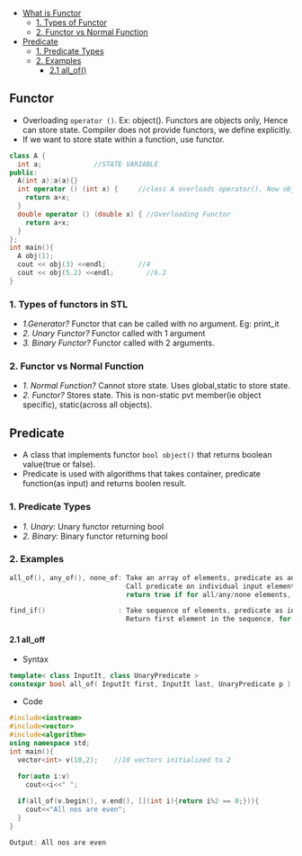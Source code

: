 - [What is Functor](#what)
  - [1. Types of Functor](#types)
  - [2. Functor vs Normal Function](#comp)
- [Predicate](#pred)
  - [1. Predicate Types](#ptypes)
  - [2. Examples](#ex)
    - [2.1 all_of()](#all_off)

<a name=what></a>
## Functor
- Overloading `operator ()`. Ex: object(). Functors are objects only, Hence can store state. Compiler does not provide functors, we define explicitly.
- If we want to store state within a function, use functor.
```cpp
class A {
  int a;             //STATE VARIABLE
public:
  A(int a):a(a){}
  int operator () (int x) {     //class A overloads operator(), Now object of this class will be functor
    return a+x;
  }
  double operator () (double x) { //Overloading Functor
    return a+x;
  }
};
int main(){
  A obj(1);
  cout << obj(3) <<endl;        //4
  cout << obj(5.2) <<endl;        //6.2
}
```

<a name=types></a>
### 1. Types of functors in STL
- *1.Generator?* Functor that can be called with no argument. Eg: print_it
- *2. Unary Functor?* Functor called with 1 argument
- *3. Binary Functor?* Functor called with 2 arguments.

<a name=comp></a>
### 2. Functor vs Normal Function
- *1. Normal Function?* Cannot store state. Uses global,static to store state.
- *2. Functor?* Stores state. This is non-static pvt member(ie object specific), static(across all objects).

<a name=pred></a>
## Predicate
- A class that implements functor `bool object()` that returns boolean value(true or false).
- Predicate is used with algorithms that takes container, predicate function(as input) and returns boolen result.

<a name=ptypes></a>
### 1. Predicate Types
- _1. Unary:_ Unary functor returning bool
- _2. Binary:_ Binary functor returning bool

<a name=ex></a>
### 2. Examples
```c
all_of(), any_of(), none_of: Take an array of elements, predicate as an input
                             Call predicate on individual input elements
                             return true if for all/any/none elements, predicate returns true

find_if()                  : Take sequence of elements, predicate as input
                             Return first element in the sequence, for which predicate returns value equal to true
```

<a name=all_off></a>
#### 2.1 all_off
- Syntax
```cpp
template< class InputIt, class UnaryPredicate >
constexpr bool all_of( InputIt first, InputIt last, UnaryPredicate p );
```
- Code
```cpp
#include<iostream>
#include<vector>
#include<algorithm>
using namespace std;
int main(){
  vector<int> v(10,2);    //10 vectors initialized to 2
  
  for(auto i:v)
    cout<<i<<" ";

  if(all_of(v.begin(), v.end(), [](int i){return i%2 == 0;})){
    cout<<"All nos are even";
  }
}

Output: All nos are even
```
